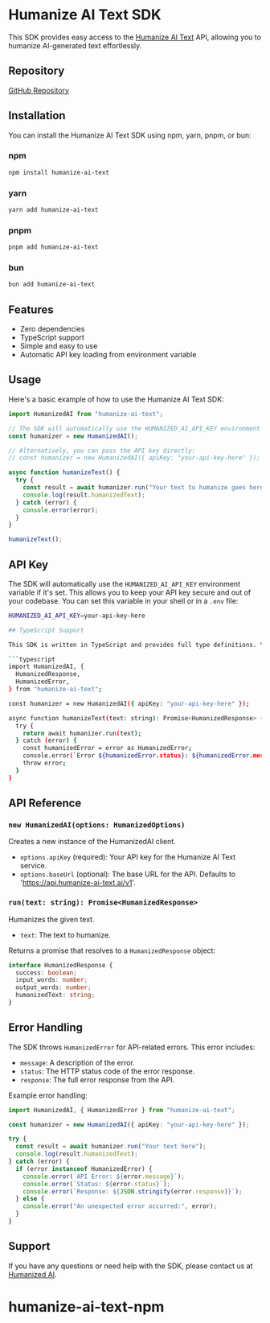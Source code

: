 # Humanize AI Text SDK

This SDK provides easy access to the [Humanize AI Text](https://humanize-ai-text.ai/docs) API, allowing you to humanize AI-generated text effortlessly.

## Repository

[GitHub Repository](https://github.com/cammycurry/humanize-ai-text-npm)

## Installation

You can install the Humanize AI Text SDK using npm, yarn, pnpm, or bun:

### npm

```bash
npm install humanize-ai-text
```

### yarn

```bash
yarn add humanize-ai-text
```

### pnpm

```bash
pnpm add humanize-ai-text
```

### bun

```bash
bun add humanize-ai-text
```

## Features

- Zero dependencies
- TypeScript support
- Simple and easy to use
- Automatic API key loading from environment variable

## Usage

Here's a basic example of how to use the Humanize AI Text SDK:

```typescript
import HumanizedAI from "humanize-ai-text";

// The SDK will automatically use the HUMANIZED_AI_API_KEY environment variable
const humanizer = new HumanizedAI();

// Alternatively, you can pass the API key directly:
// const humanizer = new HumanizedAI({ apiKey: "your-api-key-here" });

async function humanizeText() {
  try {
    const result = await humanizer.run("Your text to humanize goes here.");
    console.log(result.humanizedText);
  } catch (error) {
    console.error(error);
  }
}

humanizeText();
```

## API Key

The SDK will automatically use the `HUMANIZED_AI_API_KEY` environment variable if it's set. This allows you to keep your API key secure and out of your codebase. You can set this variable in your shell or in a `.env` file:

````sh
HUMANIZED_AI_API_KEY=your-api-key-here

## TypeScript Support

This SDK is written in TypeScript and provides full type definitions. You can import and use types in your TypeScript projects:

```typescript
import HumanizedAI, {
  HumanizedResponse,
  HumanizedError,
} from "humanize-ai-text";

const humanizer = new HumanizedAI({ apiKey: "your-api-key-here" });

async function humanizeText(text: string): Promise<HumanizedResponse> {
  try {
    return await humanizer.run(text);
  } catch (error) {
    const humanizedError = error as HumanizedError;
    console.error(`Error ${humanizedError.status}: ${humanizedError.message}`);
    throw error;
  }
}
````

## API Reference

### `new HumanizedAI(options: HumanizedOptions)`

Creates a new instance of the HumanizedAI client.

- `options.apiKey` (required): Your API key for the Humanize AI Text service.
- `options.baseUrl` (optional): The base URL for the API. Defaults to 'https://api.humanize-ai-text.ai/v1'.

### `run(text: string): Promise<HumanizedResponse>`

Humanizes the given text.

- `text`: The text to humanize.

Returns a promise that resolves to a `HumanizedResponse` object:

```typescript
interface HumanizedResponse {
  success: boolean;
  input_words: number;
  output_words: number;
  humanizedText: string;
}
```

## Error Handling

The SDK throws `HumanizedError` for API-related errors. This error includes:

- `message`: A description of the error.
- `status`: The HTTP status code of the error response.
- `response`: The full error response from the API.

Example error handling:

```typescript
import HumanizedAI, { HumanizedError } from "humanize-ai-text";

const humanizer = new HumanizedAI({ apiKey: "your-api-key-here" });

try {
  const result = await humanizer.run("Your text here");
  console.log(result.humanizedText);
} catch (error) {
  if (error instanceof HumanizedError) {
    console.error(`API Error: ${error.message}`);
    console.error(`Status: ${error.status}`);
    console.error(`Response: ${JSON.stringify(error.response)}`);
  } else {
    console.error("An unexpected error occurred:", error);
  }
}
```

## Support

If you have any questions or need help with the SDK, please contact us at [Humanized AI](https://humanize-ai-text.ai).

# humanize-ai-text-npm
